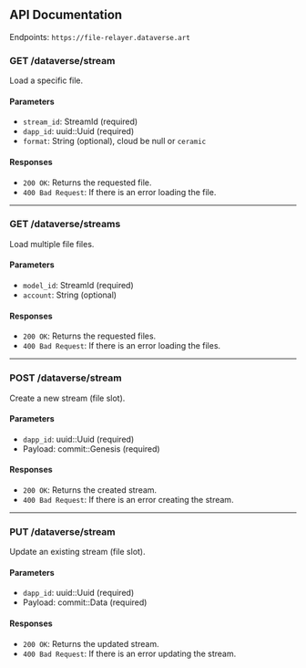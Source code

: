 ## API Documentation

Endpoints: `https://file-relayer.dataverse.art`

### GET /dataverse/stream

Load a specific file.

#### Parameters

- `stream_id`: StreamId (required)
- `dapp_id`: uuid::Uuid (required)
- `format`: String (optional), cloud be null or `ceramic`

#### Responses

- `200 OK`: Returns the requested file.
- `400 Bad Request`: If there is an error loading the file.

---

### GET /dataverse/streams

Load multiple file files.

#### Parameters

- `model_id`: StreamId (required)
- `account`: String (optional)

#### Responses

- `200 OK`: Returns the requested files.
- `400 Bad Request`: If there is an error loading the files.

---

### POST /dataverse/stream

Create a new stream (file slot).

#### Parameters

- `dapp_id`: uuid::Uuid (required)
- Payload: commit::Genesis (required)

#### Responses

- `200 OK`: Returns the created stream.
- `400 Bad Request`: If there is an error creating the stream.

---

### PUT /dataverse/stream

Update an existing stream (file slot).

#### Parameters

- `dapp_id`: uuid::Uuid (required)
- Payload: commit::Data (required)

#### Responses

- `200 OK`: Returns the updated stream.
- `400 Bad Request`: If there is an error updating the stream.
